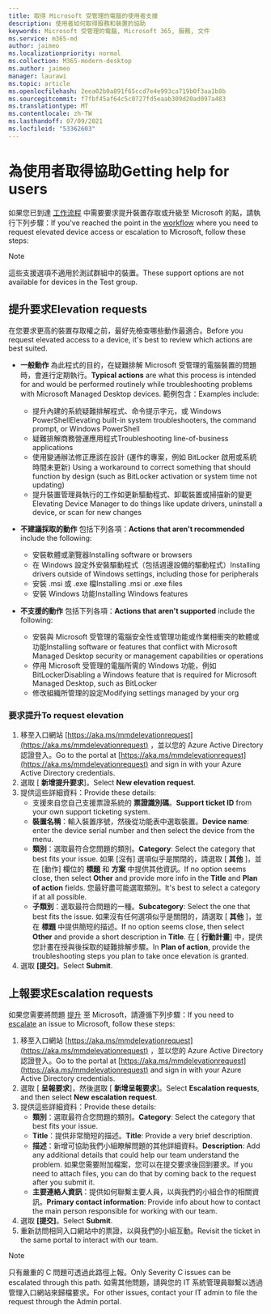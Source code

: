 ```yaml
---
title: 取得 Microsoft 受管理的電腦的使用者支援
description: 使用者如何取得服務和裝置的協助
keywords: Microsoft 受管理的電腦, Microsoft 365, 服務, 文件
ms.service: m365-md
author: jaimeo
ms.localizationpriority: normal
ms.collection: M365-modern-desktop
ms.author: jaimeo
manager: laurawi
ms.topic: article
ms.openlocfilehash: 2eea02b0a891f65ccd7e4e993ca719b0f3aa1b8b
ms.sourcegitcommit: f7fbf45af64c5c0727fd5eaab309d20ad097a483
ms.translationtype: MT
ms.contentlocale: zh-TW
ms.lasthandoff: 07/09/2021
ms.locfileid: "53362603"
---
```

# <a name="getting-help-for-users"></a><span data-ttu-id="7a7a8-104">為使用者取得協助</span><span class="sxs-lookup"><span data-stu-id="7a7a8-104">Getting help for users</span></span>

<span data-ttu-id="7a7a8-105">如果您已到達 [工作流程](../service-description/user-support.md) 中需要要求提升裝置存取或升級至 Microsoft 的點，請執行下列步驟：</span><span class="sxs-lookup"><span data-stu-id="7a7a8-105">If you've reached the point in the [workflow](../service-description/user-support.md) where you need to request elevated device access or escalation to Microsoft, follow these steps:</span></span>
 
>[!NOTE]
><span data-ttu-id="7a7a8-106">這些支援選項不適用於測試群組中的裝置。</span><span class="sxs-lookup"><span data-stu-id="7a7a8-106">These support options are not available for devices in the Test group.</span></span>

## <a name="elevation-requests"></a><span data-ttu-id="7a7a8-107">提升要求</span><span class="sxs-lookup"><span data-stu-id="7a7a8-107">Elevation requests</span></span>

<span data-ttu-id="7a7a8-108">在您要求更高的裝置存取權之前，最好先檢查哪些動作最適合。</span><span class="sxs-lookup"><span data-stu-id="7a7a8-108">Before you request elevated access to a device, it's best to review which actions are best suited.</span></span>

- <span data-ttu-id="7a7a8-109">**一般動作** 為此程式的目的，在疑難排解 Microsoft 受管理的電腦裝置的問題時，會進行定期執行。</span><span class="sxs-lookup"><span data-stu-id="7a7a8-109">**Typical actions** are what this process is intended for and would be performed routinely while troubleshooting problems with Microsoft Managed Desktop devices.</span></span> <span data-ttu-id="7a7a8-110">範例包含：</span><span class="sxs-lookup"><span data-stu-id="7a7a8-110">Examples include:</span></span>
    - <span data-ttu-id="7a7a8-111">提升內建的系統疑難排解程式、命令提示字元，或 Windows PowerShell</span><span class="sxs-lookup"><span data-stu-id="7a7a8-111">Elevating built-in system troubleshooters, the command prompt, or Windows PowerShell</span></span>
    - <span data-ttu-id="7a7a8-112">疑難排解商務營運應用程式</span><span class="sxs-lookup"><span data-stu-id="7a7a8-112">Troubleshooting line-of-business applications</span></span>
    - <span data-ttu-id="7a7a8-113">使用變通辦法修正應該在設計 (運作的專案，例如 BitLocker 啟用或系統時間未更新) </span><span class="sxs-lookup"><span data-stu-id="7a7a8-113">Using a workaround to correct something that should function by design (such as BitLocker activation or system time not updating)</span></span>
    - <span data-ttu-id="7a7a8-114">提升裝置管理員執行的工作如更新驅動程式、卸載裝置或掃描新的變更</span><span class="sxs-lookup"><span data-stu-id="7a7a8-114">Elevating Device Manager to do things like update drivers, uninstall a device, or scan for new changes</span></span>

- <span data-ttu-id="7a7a8-115">**不建議採取的動作** 包括下列各項：</span><span class="sxs-lookup"><span data-stu-id="7a7a8-115">**Actions that aren't recommended** include the following:</span></span>
    - <span data-ttu-id="7a7a8-116">安裝軟體或瀏覽器</span><span class="sxs-lookup"><span data-stu-id="7a7a8-116">Installing software or browsers</span></span>
    - <span data-ttu-id="7a7a8-117">在 Windows 設定外安裝驅動程式（包括週邊設備的驅動程式）</span><span class="sxs-lookup"><span data-stu-id="7a7a8-117">Installing drivers outside of Windows settings, including those for peripherals</span></span>
    - <span data-ttu-id="7a7a8-118">安裝 .msi 或 .exe 檔</span><span class="sxs-lookup"><span data-stu-id="7a7a8-118">Installing .msi or .exe files</span></span>
    - <span data-ttu-id="7a7a8-119">安裝 Windows 功能</span><span class="sxs-lookup"><span data-stu-id="7a7a8-119">Installing Windows features</span></span>

- <span data-ttu-id="7a7a8-120">**不支援的動作** 包括下列各項：</span><span class="sxs-lookup"><span data-stu-id="7a7a8-120">**Actions that aren't supported** include the following:</span></span>
    - <span data-ttu-id="7a7a8-121">安裝與 Microsoft 受管理的電腦安全性或管理功能或作業相衝突的軟體或功能</span><span class="sxs-lookup"><span data-stu-id="7a7a8-121">Installing software or features that conflict with Microsoft Managed Desktop security or management capabilities or operations</span></span>
    - <span data-ttu-id="7a7a8-122">停用 Microsoft 受管理的電腦所需的 Windows 功能，例如 BitLocker</span><span class="sxs-lookup"><span data-stu-id="7a7a8-122">Disabling a Windows feature that is required for Microsoft Managed Desktop, such as BitLocker</span></span>
    - <span data-ttu-id="7a7a8-123">修改組織所管理的設定</span><span class="sxs-lookup"><span data-stu-id="7a7a8-123">Modifying settings managed by your org</span></span>

### <a name="to-request-elevation"></a><span data-ttu-id="7a7a8-124">要求提升</span><span class="sxs-lookup"><span data-stu-id="7a7a8-124">To request elevation</span></span>

1. <span data-ttu-id="7a7a8-125">移至入口網站 [https://aka.ms/mmdelevationrequest](https://aka.ms/mmdelevationrequest) ，並以您的 Azure Active Directory 認證登入。</span><span class="sxs-lookup"><span data-stu-id="7a7a8-125">Go to the portal at [https://aka.ms/mmdelevationrequest](https://aka.ms/mmdelevationrequest) and sign in with your Azure Active Directory credentials.</span></span>
2. <span data-ttu-id="7a7a8-126">選取 [ **新增提升要求**]。</span><span class="sxs-lookup"><span data-stu-id="7a7a8-126">Select **New elevation request**.</span></span>
3. <span data-ttu-id="7a7a8-127">提供這些詳細資料：</span><span class="sxs-lookup"><span data-stu-id="7a7a8-127">Provide these details:</span></span>
    - <span data-ttu-id="7a7a8-128">支援來自您自己支援票證系統的 **票證識別碼**。</span><span class="sxs-lookup"><span data-stu-id="7a7a8-128">**Support ticket ID** from your own support ticketing system.</span></span>
    - <span data-ttu-id="7a7a8-129">**裝置名稱**：輸入裝置序號，然後從功能表中選取裝置。</span><span class="sxs-lookup"><span data-stu-id="7a7a8-129">**Device name**: enter the device serial number and then select the device from the menu.</span></span>
    - <span data-ttu-id="7a7a8-130">**類別**：選取最符合您問題的類別。</span><span class="sxs-lookup"><span data-stu-id="7a7a8-130">**Category**: Select the category that best fits your issue.</span></span> <span data-ttu-id="7a7a8-131">如果 [沒有] 選項似乎是關閉的，請選取 [ **其他** ]，並在 [動作] 欄位的 **標題** 和 **方案** 中提供其他資訊。</span><span class="sxs-lookup"><span data-stu-id="7a7a8-131">If no option seems close, then select **Other** and provide more info in the **Title** and **Plan of action** fields.</span></span> <span data-ttu-id="7a7a8-132">您最好盡可能選取類別。</span><span class="sxs-lookup"><span data-stu-id="7a7a8-132">It's best to select a category if at all possible.</span></span>
    - <span data-ttu-id="7a7a8-133">**子類別**：選取最符合問題的一種。</span><span class="sxs-lookup"><span data-stu-id="7a7a8-133">**Subcategory**: Select the one that best fits the issue.</span></span> <span data-ttu-id="7a7a8-134">如果沒有任何選項似乎是關閉的，請選取 [ **其他** ]，並在 **標題** 中提供簡短的描述。</span><span class="sxs-lookup"><span data-stu-id="7a7a8-134">If no option seems close, then select **Other** and provide a short description in **Title**.</span></span> <span data-ttu-id="7a7a8-135">在 [ **行動計畫**] 中，提供您計畫在授與後採取的疑難排解步驟。</span><span class="sxs-lookup"><span data-stu-id="7a7a8-135">In **Plan of action**, provide the troubleshooting steps you plan to take once elevation is granted.</span></span>
4. <span data-ttu-id="7a7a8-136">選取 **[提交]**。</span><span class="sxs-lookup"><span data-stu-id="7a7a8-136">Select **Submit**.</span></span>


## <a name="escalation-requests"></a><span data-ttu-id="7a7a8-137">上報要求</span><span class="sxs-lookup"><span data-stu-id="7a7a8-137">Escalation requests</span></span>


<span data-ttu-id="7a7a8-138">如果您需要將問題 [提升](../service-description/user-support.md#escalation-portal) 至 Microsoft，請遵循下列步驟：</span><span class="sxs-lookup"><span data-stu-id="7a7a8-138">If you need to [escalate](../service-description/user-support.md#escalation-portal) an issue to Microsoft, follow these steps:</span></span>

1. <span data-ttu-id="7a7a8-139">移至入口網站 [https://aka.ms/mmdelevationrequest](https://aka.ms/mmdelevationrequest) ，並以您的 Azure Active Directory 認證登入。</span><span class="sxs-lookup"><span data-stu-id="7a7a8-139">Go to the portal at [https://aka.ms/mmdelevationrequest](https://aka.ms/mmdelevationrequest) and sign in with your Azure Active Directory credentials.</span></span>
2. <span data-ttu-id="7a7a8-140">選取 [ **呈報要求**]，然後選取 [ **新增呈報要求**]。</span><span class="sxs-lookup"><span data-stu-id="7a7a8-140">Select **Escalation requests**, and then select **New escalation request**.</span></span>
3. <span data-ttu-id="7a7a8-141">提供這些詳細資料：</span><span class="sxs-lookup"><span data-stu-id="7a7a8-141">Provide these details:</span></span>
    - <span data-ttu-id="7a7a8-142">**類別**：選取最符合您問題的類別。</span><span class="sxs-lookup"><span data-stu-id="7a7a8-142">**Category**: Select the category that best fits your issue.</span></span>
    - <span data-ttu-id="7a7a8-143">**Title**：提供非常簡短的描述。</span><span class="sxs-lookup"><span data-stu-id="7a7a8-143">**Title**: Provide a very brief description.</span></span>
    - <span data-ttu-id="7a7a8-144">**描述**：新增可協助我們小組瞭解問題的其他詳細資料。</span><span class="sxs-lookup"><span data-stu-id="7a7a8-144">**Description**: Add any additional details that could help our team understand the problem.</span></span> <span data-ttu-id="7a7a8-145">如果您需要附加檔案，您可以在提交要求後回到要求。</span><span class="sxs-lookup"><span data-stu-id="7a7a8-145">If you need to attach files, you can do that by coming back to the request after you submit it.</span></span>
    - <span data-ttu-id="7a7a8-146">**主要連絡人資訊**：提供如何聯繫主要人員，以與我們的小組合作的相關資訊。</span><span class="sxs-lookup"><span data-stu-id="7a7a8-146">**Primary contact information**: Provide info about how to contact the main person responsible for working with our team.</span></span>
4. <span data-ttu-id="7a7a8-147">選取 **[提交]**。</span><span class="sxs-lookup"><span data-stu-id="7a7a8-147">Select **Submit**.</span></span>
5. <span data-ttu-id="7a7a8-148">重新訪問相同入口網站中的票證，以與我們的小組互動。</span><span class="sxs-lookup"><span data-stu-id="7a7a8-148">Revisit the ticket in the same portal to interact with our team.</span></span>

> [!NOTE]
> <span data-ttu-id="7a7a8-149">只有嚴重的 C 問題可透過此路徑上報。</span><span class="sxs-lookup"><span data-stu-id="7a7a8-149">Only Severity C issues can be escalated through this path.</span></span> <span data-ttu-id="7a7a8-150">如需其他問題，請與您的 IT 系統管理員聯繫以透過管理入口網站來歸檔要求。</span><span class="sxs-lookup"><span data-stu-id="7a7a8-150">For other issues, contact your IT admin to file the request through the Admin portal.</span></span>